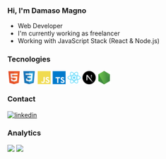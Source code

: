 ### Hi, I'm Damaso Magno
- Web Developer 
- I'm currently working as freelancer
- Working with JavaScript Stack (React & Node.js)

### Tecnologies 
<div>
  <img align="center" width="30" alt="HTML" src="https://raw.githubusercontent.com/devicons/devicon/master/icons/html5/html5-original.svg">
  <img align="center" width="30" alt="CSS" src="https://raw.githubusercontent.com/devicons/devicon/master/icons/css3/css3-original.svg">
  <img align="center" width="30" alt="Js" src="https://raw.githubusercontent.com/devicons/devicon/master/icons/javascript/javascript-plain.svg">
  <img align="center" width="30" alt="Ts" src="https://raw.githubusercontent.com/devicons/devicon/master/icons/typescript/typescript-plain.svg">
  <img align="center" width="30" alt="React" src="https://raw.githubusercontent.com/devicons/devicon/master/icons/react/react-original.svg">
  <img align="center" width="30" alt="React" src="https://raw.githubusercontent.com/devicons/devicon/master/icons/nextjs/nextjs-original.svg">
  <img align="center" width="30" alt="React" src="https://raw.githubusercontent.com/devicons/devicon/master/icons/nodejs/nodejs-original.svg">
</div>


### Contact
<a href="https://linkedin.com/in/damasomagno" target="_blank">
  <img align="center" src="https://img.shields.io/badge/-damasomagno-05122A?style=flat&logo=linkedin" alt="linkedin"/>
</a>

### Analytics
<div>
  <img height="150em" src="https://github-readme-stats.vercel.app/api?username=DamasoMagno&show_icons=true&theme=dark&include_all_commits=true&count_private=true">
  <img height="150em" src="https://github-readme-stats.vercel.app/api/top-langs/?username=DamasoMagno&layout=compact&langs_count=5&theme=dark">
 </div> 
